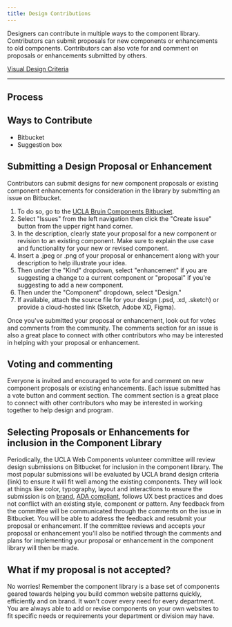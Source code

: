 ```yaml
---
title: Design Contributions
---
```


Designers can contribute in multiple ways to the component library. Contributors can submit proposals for new components or enhancements to old components. Contributors can also vote for and comment on proposals or enhancements submitted by others.

[Visual Design Criteria](./visual-design-criteria)

---


## Process

## Ways to Contribute

- Bitbucket
- Suggestion box

## Submitting a Design Proposal or Enhancement

Contributors can submit designs for new component proposals or existing component enhancements for consideration in the library by submitting an issue on Bitbucket.

  1. To do so, go to the [UCLA Bruin Components Bitbucket](https://bitbucket.org/uclaucomm/ucla-bruin-components/src/campus/).
  2. Select "Issues" from the left navigation then click the "Create issue" button from the upper right hand corner.
  3. In the description, clearly state your proposal for a new component or revision to an existing component. Make sure to explain the use case and functionality for your new or revised component.
  4. Insert a .jpeg or .png of your proposal or enhancement along with your description to help illustrate your idea.
  5. Then under the "Kind" dropdown, select "enhancement" if you are suggesting a change to a current component or "proposal" if you're suggesting to add a new component.
  6. Then under the "Component" dropdown, select "Design."
  7. If available, attach the source file for your design (.psd, .xd, .sketch) or provide a cloud-hosted link (Sketch, Adobe XD, Figma).

Once you've submitted your proposal or enhancement, look out for votes and comments from the community. The comments section for an issue is also a great place to connect with other contributors who may be interested in helping with your proposal or enhancement.



## Voting and commenting

Everyone is invited and encouraged to vote for and comment on new component proposals or existing enhancements. Each issue submitted has a vote button and comment section. The comment section is a great place to connect with other contributors who may be interested in working together to help design and program.


## Selecting Proposals or Enhancements for inclusion in the Component Library

Periodically, the UCLA Web Components volunteer committee will review design submissions on Bitbucket for inclusion in the component library. The most popular submissions will be evaluated by UCLA brand design criteria (link) to ensure it will fit well among the existing components. They will look at things like color, typography, layout and interactions to ensure the submission is on [brand](https://brand.ucla.edu/), [ADA compliant](https://www.w3.org/WAI/standards-guidelines/wcag/), follows UX best practices and does not conflict with an existing style, component or pattern. Any feedback from the committee will be communicated through the comments on the issue in Bitbucket. You will be able to address the feedback and resubmit your proposal or enhancement. If the committee reviews and accepts your proposal or enhancement you'll also be notified through the comments and plans for implementing your proposal or enhancement in the component library will then be made.


## What if my proposal is not accepted?

No worries! Remember the component library is a base set of components geared towards helping you build common website patterns quickly, efficiently and on brand. It won't cover every need for every department. You are always able to add or revise components on your own websites to fit specific needs or requirements your department or division may have.
